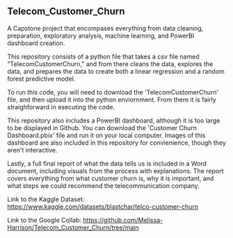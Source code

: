 ## Telecom_Customer_Churn

A Capstone project that encompases everything from data cleaning, preparation, exploratory analysis, machine learning, and PowerBI dashboard creation.

This repository consists of a python file that takes a csv file named "TelecomCustomerChurn," and from there cleans the data, explores the data, and prepares the data to create both a linear regression and a random forest predictive model.

To run this code, you will need to download the 'TelecomCustomerChurn' file, and then upload it into the python enviornment. From there it is fairly straighforward in esecuting the code. 

This repository also includes a PowerBI dashboard, although it is too large to be displayed in Github. You can download the 'Customer Churn Dashboard.pbix' file and run it on your local computer. Images of this dashboard are also included in this repository for convienience, though they aren't interactive.

Lastly, a full final report of what the data tells us is included in a Word document, including visuals from the process with explanations. The report covers everything from what customer churn is, why it is important, and what steps we could recommend the telecommunication company.

Link to the Kaggle Dataset:
https://www.kaggle.com/datasets/blastchar/telco-customer-churn

Link to the Google Collab:
https://github.com/Melissa-Harrison/Telecom_Customer_Churn/tree/main
